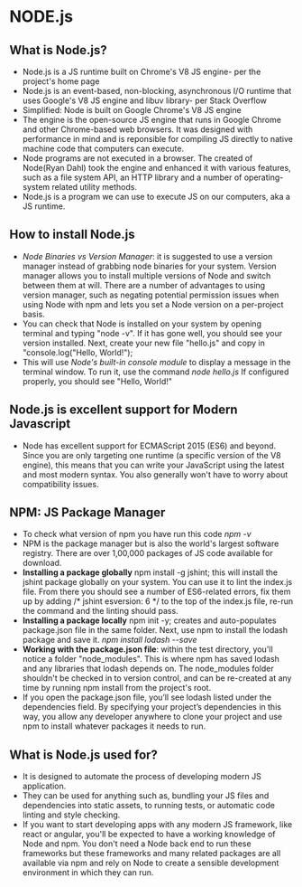 # NODE.js

## What is Node.js?
- Node.js is a JS runtime built on Chrome's V8 JS engine- per the project's home page
- Node.js is an event-based, non-blocking, asynchronous I/O runtime that uses Google's V8 JS engine and libuv library- per Stack Overflow
- Simplified: Node is built on Google Chrome's V8 JS engine
- The engine is the open-source JS engine that runs in Google Chrome and other Chrome-based web browsers. It was designed with performance in mind and is reponsible for compiling JS directly to native machine code that computers can execute.
- Node programs are not executed in a browser. The created of Node(Ryan Dahl) took the engine and enhanced it with various features, such as a file system API, an HTTP library and a number of operating-system related utility methods.
- Node.js is a program we can use to execute JS on our computers, aka a JS runtime.

## How to install Node.js
- *Node Binaries vs Version Manager*: it is suggested to use a version manager instead of grabbing node binaries for your system. Version manager allows you to install multiple versions of Node and switch between them at will. There are a number of advantages to using version manager, such as negating potential permission issues when using Node with npm and lets you set a Node version on a per-project basis.
- You can check that Node is installed on your system by opening terminal and typing "node -v". If it has gone well, you should see your version installed. Next, create your new file "hello.js" and copy in "console.log("Hello, World!"); 
- This will use *Node's built-in console module* to display a message in the terminal window. To run it, use the command *node hello.js* If configured properly, you should see "Hello, World!"
## Node.js is excellent support for Modern Javascript
- Node has excellent support for ECMAScript 2015 (ES6) and beyond. Since you are only targeting one runtime (a specific version of the V8 engine), this means that you can write your JavaScript using the latest and most modern syntax. You also generally won't have to worry about compatibility issues.
## NPM: JS Package Manager
- To check what version of npm you have run this code *npm -v*
- NPM is the package manager but is also the world's largest software registry. There are over 1,00,000 packages of JS code available for download.
- **Installing a package globally** npm install -g jshint; this will install the jshint package globally on your system. You can use it to lint the index.js file. From there you should see a number of ES6-related errors, fix them up by adding /* jshint esversion: 6 */ to the top of the index.js file, re-run the command and the linting should pass.
- **Installing a package locally** npm init -y; creates and auto-populates package.json file in the same folder. Next, use npm to install the lodash package and save it. *npm install lodash --save* 
- **Working with the package.json file**: within the test directory, you'll notice a folder "node_modules". This is where npm has saved lodash and any libraries that lodash depends on. The node_modules folder shouldn't be checked in to version control, and can be re-created at any time by running npm install from the project's root.
- If you open the package.json file, you’ll see lodash listed under the dependencies field. By specifying your project’s dependencies in this way, you allow any developer anywhere to clone your project and use npm to install whatever packages it needs to run.
## What is Node.js used for?
- It is designed to automate the process of developing modern JS application.
- They can be used for anything such as, bundling your JS files and dependencies into static assets, to running tests, or automatic code linting and style checking. 
- If you want to start developing apps with any modern JS framework, like react or angular, you'll be expected to have a working knowledge of Node and npm. You don't need a Node back end to run these frameworks but these frameworks and many related packages are all available via npm and rely on Node to create a sensible development environment in which they can run.